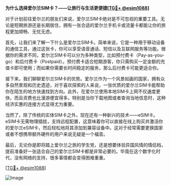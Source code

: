 **为什么选择爱尔兰SIM卡？——让旅行与生活更便捷[[TG💪+ @esim1088](https://t.me/s/esim1088)]**

对于计划前往爱尔兰的朋友们来说，爱尔兰SIM卡绝对是不可忽视的重要工具。无论是短期旅游还是长期居住，拥有一张合适的爱尔兰手机卡或流量卡都能让你的旅程更加顺畅、无忧无虑。

首先，让我们来了解一下什么是爱尔兰SIM卡。简单来说，它是一种用于移动设备的通信工具，通过这张卡，你可以享受语音通话、短信以及互联网服务等功能。根据你的需求不同，爱尔兰SIM卡可以分为多种类型，比如预付费卡（Pay-as-you-go）和后付费卡（Postpaid）。预付费卡适合短期游客，你只需购买一定金额的充值卡即可使用；而如果你需要长时间稳定的服务，那么后付费卡可能更适合你。

接下来，我们聊聊爱尔兰SIM卡的优势。爱尔兰作为一个风景如画的国家，拥有众多自然景观和历史遗迹，对于喜欢探索的人来说，一张优质的爱尔兰SIM卡能帮助你在陌生的地方快速找到方向。此外，在爱尔兰使用本地SIM卡上网不仅速度更快，而且资费也比漫游便宜得多。特别是当你下载地图或者查询当地信息时，这种经济实惠的连接方式显得尤为重要。

当然了，除了传统的实体SIM卡之外，现在还有一种新兴的技术——eSIM卡。eSIM卡无需物理插拔，支持远程配置，这意味着你可以直接在线上购买并激活你的爱尔兰eSIM卡，然后轻松地将其添加到兼容设备中。这对于经常需要更换国家或者不想携带额外硬件的用户来说无疑是一个福音。

最后，无论你是即将踏上爱尔兰之旅的学生党，还是想要体验异国风情的情侣档，提前准备好一张适合自己的爱尔兰SIM卡都是非常必要的。毕竟在这个数字化时代，没有网络的支持，很多事情都会变得困难重重。

[[TG💪+ @esim1088](https://t.me/s/esim1088)] 

![Image](https://i.postimg.cc/4NQfJmqS/Snipaste-2025-05-13-00-14-12.png)